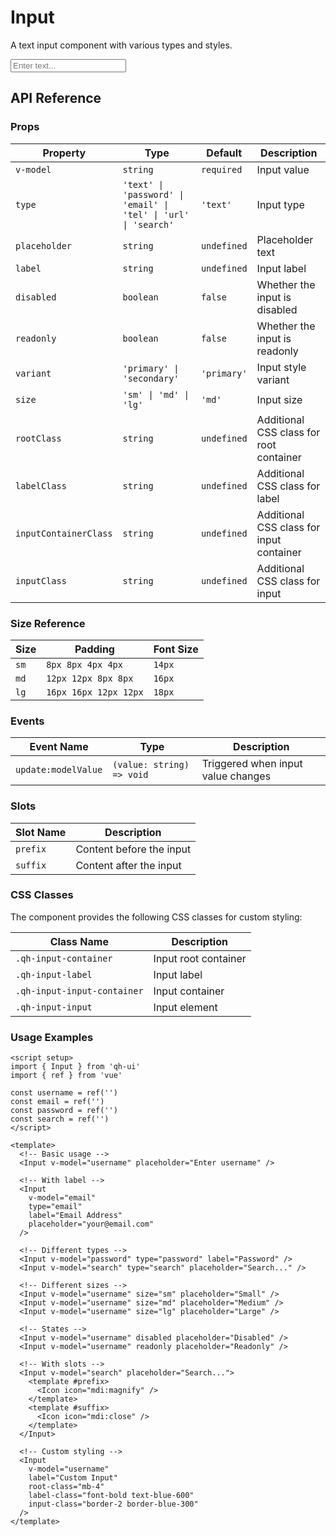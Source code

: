 # Input
A text input component with various types and styles.

<script setup>
import { Input } from 'qh-ui'
import { ref } from 'vue'

const inputValue = ref('')
const emailValue = ref('')
const passwordValue = ref('')
</script>

<ComponentPreview name="InputDemo">
  <Input v-model="inputValue" placeholder="Enter text..." />
</ComponentPreview>

## API Reference

### Props

| Property | Type | Default | Description |
| --- | --- | --- | --- |
| `v-model` | `string` | `required` | Input value |
| `type` | `'text' \| 'password' \| 'email' \| 'tel' \| 'url' \| 'search'` | `'text'` | Input type |
| `placeholder` | `string` | `undefined` | Placeholder text |
| `label` | `string` | `undefined` | Input label |
| `disabled` | `boolean` | `false` | Whether the input is disabled |
| `readonly` | `boolean` | `false` | Whether the input is readonly |
| `variant` | `'primary' \| 'secondary'` | `'primary'` | Input style variant |
| `size` | `'sm' \| 'md' \| 'lg'` | `'md'` | Input size |
| `rootClass` | `string` | `undefined` | Additional CSS class for root container |
| `labelClass` | `string` | `undefined` | Additional CSS class for label |
| `inputContainerClass` | `string` | `undefined` | Additional CSS class for input container |
| `inputClass` | `string` | `undefined` | Additional CSS class for input |

### Size Reference

| Size | Padding | Font Size |
| --- | --- | --- |
| `sm` | `8px 8px 4px 4px` | `14px` |
| `md` | `12px 12px 8px 8px` | `16px` |
| `lg` | `16px 16px 12px 12px` | `18px` |

### Events

| Event Name | Type | Description |
| --- | --- | --- |
| `update:modelValue` | `(value: string) => void` | Triggered when input value changes |

### Slots

| Slot Name | Description |
| --- | --- |
| `prefix` | Content before the input |
| `suffix` | Content after the input |

### CSS Classes

The component provides the following CSS classes for custom styling:

| Class Name | Description |
| --- | --- |
| `.qh-input-container` | Input root container |
| `.qh-input-label` | Input label |
| `.qh-input-input-container` | Input container |
| `.qh-input-input` | Input element |

### Usage Examples

```vue
<script setup>
import { Input } from 'qh-ui'
import { ref } from 'vue'

const username = ref('')
const email = ref('')
const password = ref('')
const search = ref('')
</script>

<template>
  <!-- Basic usage -->
  <Input v-model="username" placeholder="Enter username" />

  <!-- With label -->
  <Input
    v-model="email"
    type="email"
    label="Email Address"
    placeholder="your@email.com"
  />

  <!-- Different types -->
  <Input v-model="password" type="password" label="Password" />
  <Input v-model="search" type="search" placeholder="Search..." />

  <!-- Different sizes -->
  <Input v-model="username" size="sm" placeholder="Small" />
  <Input v-model="username" size="md" placeholder="Medium" />
  <Input v-model="username" size="lg" placeholder="Large" />

  <!-- States -->
  <Input v-model="username" disabled placeholder="Disabled" />
  <Input v-model="username" readonly placeholder="Readonly" />

  <!-- With slots -->
  <Input v-model="search" placeholder="Search...">
    <template #prefix>
      <Icon icon="mdi:magnify" />
    </template>
    <template #suffix>
      <Icon icon="mdi:close" />
    </template>
  </Input>

  <!-- Custom styling -->
  <Input
    v-model="username"
    label="Custom Input"
    root-class="mb-4"
    label-class="font-bold text-blue-600"
    input-class="border-2 border-blue-300"
  />
</template>
```
